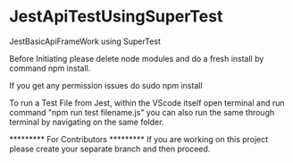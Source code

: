 # JestApiTestUsingSuperTest
JestBasicApiFrameWork using SuperTest



Before Initiating please delete node modules and do a fresh install 
by command npm install. 

If you get any permission issues do sudo npm install 

To run a Test File from Jest, within the VScode itself open terminal 
and run command  "npm run test filename.js" 
you can also run the same through terminal by navigating on the same folder.


********* For Contributors *********
  If you are working on this project please create your separate branch and then proceed.